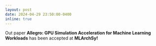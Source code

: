 ```yaml
---
layout: post
date: 2024-04-29 23:50:00-0400
inline: true
---
```


Out paper <strong>Allegro: GPU Simulation Acceleration for Machine Learning Workloads</strong> has been accepted at <strong>MLArchSy!